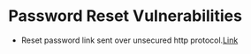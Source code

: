 # Password Reset Vulnerabilities

- Reset password link sent over unsecured http protocol.[Link](https://hackerone.com/reports/1888915)
